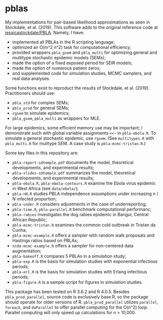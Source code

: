 # pblas
My implementations for pair-based likelihood approximations as seen in Stockdale, et al. (2019). This software adds to the original reference code at [jessicastockdale/PBLA](https://github.com/jessicastockdale/PBLA). Namely, I have:

* implemented all PBLAs in the R scripting language;
* optimized an O(m^2 n^2) task for computational efficiency;
* provided wrappers `pbla_gsem` and `pbla_multi` for optimizing general and multitype stochastic epidemic models (SEMs);
* made the option of a fixed exposed period for SEIR models;
* made the option of numerous patient zeros;
* and supplemented code for simulation studies, MCMC samplers, and real data analyses.

Some functions exist to reproduct the results of Stockdale, et al. (2019). Practitioners should use:

* `pbla_std` for complex SEMs;
* `pbla_prod` for general SEMs;
* `rgsem` to simulate epidemics;
* `pbla_gsem`, `pbla_multi` as wrappers for MLE.

For large epidemics, some efficient memory use may be important; I demonstrate such with global variable assignments `<<-` in `pbla-ebola.R`. To simulate a general stochastic epidemic, use `rgsem`. (See `multitypes.R` with `pbla_multi.R` for mulitype SEM. A case study is `pbla-mcmc-tristan.R`.)

Some key files in this repository are:

* `pbla-report-sdtemple.pdf` documents the model, theoretical developments, and experimental results;
* `pbla-slides-sdtemple.pdf` summarizes the model, theoretical developments, and experimental results;
* `pbla-ebola.R`, `pbla-ebola-contours.R` examine the Ebola virus epidemic in West Africa (see `data/ebola/`);
* `pbla-nN.R` studies PBLA independence assumptions under increasing n / N infected proportion;
* `pbla-under.R` considers adjustments in the case of underreporting;
* `pbla-time.R`, `pbla-parallel.R` benchmark computational performanc;
* `pbla-rabies` investigates the dog rabies epidemic in Bangui, Central African Republic; 
* `pbla-mcmc-tristan.R` examines the common cold outbreak in Tristan da Cunha;
* `pbla-mcmc-example.R` offers a sampler with random walk proposals and Hastings ratios based on PBLAs;
* `ncda-mcmc-example.R` offers a sampler for non-centered data augmentation;
* `pbla-bakeoff.R` compares 5 PBLAs in a simulation study;
* `pbla-exp.R` is the basis for simulation studies with exponential infectious periods;
* `pbla-erl.R` is the basis for simulation studies with Erlang infectious periods;
* `pbla-figure.R` is a sample script for figures in simulation studies. 

This package has been tested on R 3.6.2 and R 4.0.5. Besides `pbla_prod_parallel`, source code is exclusively base R, so the package should operate for older versions of R. `pbla_prod_parallel` utilizes `parallel`, `foreach`, and `doParallel` to offer parallel computing for the O(n^2) loop. Parallel computing will only speed up calculations for n > 10,000. 
